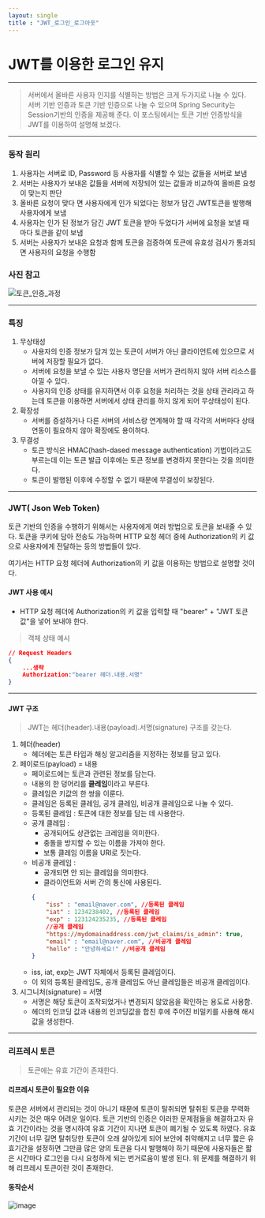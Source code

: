 ```yaml
---
layout: single
title : "JWT_로그인_로그아웃"
---
```

# JWT를 이용한 로그인 유지

---

> 서버에서 올바른 사용자 인지를 식별하는 방법은 크게 두가지로 나눌 수 있다.  
> 서버 기반 인증과 토큰 기반 인증으로 나눌 수 있으며 Spring Security는 Session기반의 인증을 제공해 준다.
> 이 포스팅에서는 토큰 기반 인증방식을 JWT를 이용하여 설명해 보겠다.

---

### 동작 원리
1. 사용자는 서버로 ID, Password 등 사용자를 식별할 수 있는 값들을 서버로 보냄
2. 서버는 사용자가 보내온 값들을 서버에 저장되어 있는 값들과 비교하여 올바른 요청이 맞는지 판단
3. 올바른 요청이 맞다 면 사용자에게 인가 되었다는 정보가 담긴 JWT토큰을 발행해 사용자에게 보냄
4. 사용자는 인가 된 정보가 담긴 JWT 토큰을 받아 두었다가 서버에 요청을 보낼 때 마다 토큰을 같이 보냄
5. 서버는 사용자가 보내온 요청과 함께 토큰을 검증하여 토큰에 유효성 검사가 통과되면 사용자의 요청을 수행함

### 사진 참고
![토큰_인증_과정](C:\Users\M2316\Desktop\github.io\images\2024-05-05-JWT_로그인_로그아웃\토큰_인증_과정.png)

---

### 특징
1. 무상태성
	- 사용자의 인증 정보가 담겨 있는 토큰이 서버가 아닌 클라이언트에 있으므로 서버에 저장할 필요가 없다.
	- 서버에 요청을 보낼 수 있는 사용자 명단을 서버가 관리하지 않아 서버 리소스를 아낄 수 있다.
	- 사용자의 인증 상태를 유지하면서 이후 요청을 처리하는 것을 상태 관리라고 하는데 토큰을 이용하면 서버에서 상태 관리를 하지 않게 되어 무상태성이 된다.
2. 확장성
	- 서버를 증설하거나 다른 서버의 서비스랑 연계해야 할 때 각각의 서버마다 상태 연동이 필요하지 않아 확장에도 용이하다.
3. 무결성
	- 토큰 방식은 HMAC(hash-dased message authentication) 기법이라고도 부르는데 이는 토큰 발급 이후에는 토큰 정보를 변경하지 못한다는 것을 의미한다.
	- 토큰이 발행된 이후에 수정할 수 없기 때문에 무결성이 보장된다.



---

### JWT( Json Web Token)

토큰 기반의 인증을 수행하기 위해서는 사용자에게 여러 방법으로 토큰을 보내줄 수 있다.
토큰을 쿠키에 담아 전송도 가능하며 HTTP 요청 헤더 중에 Authorization의 키 값으로 사용자에게 전달하는 등의 방법들이 있다.

여기서는 HTTP 요청 헤더에 Authorization의 키 값을 이용하는 방법으로 설명할 것이다.

#### JWT 사용 예시
- HTTP 요청 헤더에 Authorization의 키 값을 입력할 때 "bearer" + "JWT 토큰값"을 넣어 보내야 한다.

> 객체 상태 예시
```json
// Request Headers
{
	...생략
	Authorization:"bearer 헤더.내용.서명"
}
```

---

#### JWT 구조
> JWT는 헤더(header).내용(payload).서명(signature) 구조를 갖는다.

1. 헤더(header)
	- 헤더에는 토큰 타입과 해싱 알고리즘을 지정하는 정보를 담고 있다.
2. 페이로드(payload) = 내용
	- 페이로드에는 토큰과 관련된 정보를 담는다.
	- 내용의 한 덩어리를 **클레임**이라고 부른다.
	- 클레임은 키값의 한 쌍을 이룬다.
	- 클레임은 등록된 클레임, 공개 클레임, 비공개 클레임으로 나눌 수 있다.
	- 등록된 클레임 : 토큰에 대한 정보를 담는 데 사용한다.
	- 공개 클레임 : 
		- 공개되어도 상관없는 크레임을 의미한다.
		- 충돌을 방지할 수 있는 이름을 가져야 한다.
		- 보통 클레임 이름을 URI로 짓는다.
	- 비공개 클레임 : 
		- 공개되면 안 되는 클레임을 의미한다. 
		- 클라이언트와 서버 간의 통신에 사용된다.	
		```json
		{
			"iss" : "email@naver.com", //등록된 클레임
			"iat" : 1234238402, //등록된 클레임
			"exp" : 123124235235, //등록된 클레임
			//공개 클레임
			"https://mydomainaddress.com/jwt_claims/is_admin": true,
			"email" : "email@naver.com", //비공개 클레임
			"hello" : "안녕하세요!" //비공개 클레임
		}
		```
	- iss, iat, exp는 JWT 자체에서 등록된 클레임이다.
	- 이 외의 등록된 클레임도, 공개 클레임도 아닌 클레임들은 비공개 클레임이다.
1. 시그니처(signature) = 서명
	- 서명은 해당 토큰이 조작되었거나 변경되지 않았음을 확인하는 용도로 사용함.
	- 헤더의 인코딩 값과 내용의 인코딩값을 합친 후에 주어진 비밀키를 사용해 해시값을 생성한다.

---

### 리프레시 토큰
> 토큰에는 유효 기간이 존재한다.

#### 리프레시 토큰이 필요한 이유
토큰은 서버에서 관리되는 것이 아니기 때문에 토큰이 탈취되면 탈취된 토큰을 무력화 시키는 것은 매우 어려운 일이다. 토큰 기반의 인증은 이러한 문제점들을 해결하고자 유효 기간이라는 것을 명시하여 유효 기간이 지나면 토큰이 폐기될 수 있도록 하였다.
유효 기간이 너무 길면 탈취당한 토큰이 오래 살아있게 되어 보안에 취약해지고 너무 짧은 유효기간을 설정하면 그만큼 많은 양의 토큰을 다시 발행해야 하기 때문에 사용자들은 짧은 시간마다 로그인을 다시 요청하게 되는 번거로움이 발생 된다.
위 문제를 해결하기 위해 리프레시 토큰이란 것이 존재한다.

#### 동작순서
![image](../images/리프레시토큰_동작순서.png)

